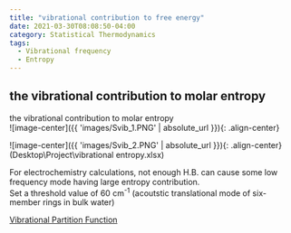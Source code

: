 ```yaml
---
title: "vibrational contribution to free energy"
date: 2021-03-30T08:08:50-04:00
category: Statistical Thermodynamics
tags:
  - Vibrational frequency
  - Entropy
---
```


## the vibrational contribution to molar entropy

the vibrational contribution to molar entropy  
![image-center]({{ 'images/Svib_1.PNG' | absolute_url }}){: .align-center}


![image-center]({{ 'images/Svib_2.PNG' | absolute_url }}){: .align-center}
(Desktop\Project\vibrational entropy.xlsx)  

For electrochemistry calculations, not enough H.B. can cause some low frequency mode having large entropy contribution.  
Set a threshold value of 60 cm<sup>-1</sup> (acoutstic translational mode of six-member rings in bulk water)  



[Vibrational Partition Function](https://chem.libretexts.org/Bookshelves/Physical_and_Theoretical_Chemistry_Textbook_Maps/Book%3A_Statistical_Thermodynamics_(Jeschke)/07%3A_Partition_Functions_of_Gases/7.05%3A_Vibrational_Partition_Function)  


